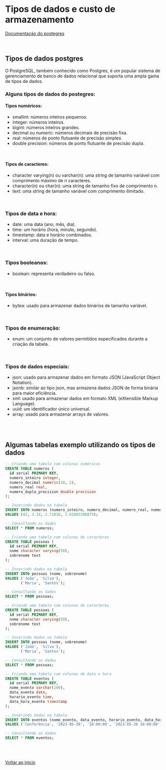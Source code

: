 # Tipos de dados e custo de armazenamento

[Documentação do postegres](https://www.postgresql.org/docs/14/index.html)

<br>

## Tipos de dados postgres

O PostgreSQL, também conhecido como Postgres, é um popular sistema de gerenciamento de banco de dados relacional que suporta uma ampla gama de tipos de dados.

### Alguns tipos de dados do postegres:

#### Tipos numéricos:

- smallint: números inteiros pequenos.
- integer: números inteiros.
- bigint: números inteiros grandes.
- decimal ou numeric: números decimais de precisão fixa.
- real: números de ponto flutuante de precisão simples.
- double precision: números de ponto flutuante de precisão dupla.

<br>

#### Tipos de caracteres:

- character varying(n) ou varchar(n): uma string de tamanho variável com comprimento máximo de n caracteres.
- character(n) ou char(n): uma string de tamanho fixo de comprimento n.
- text: uma string de tamanho variável com comprimento ilimitado.

<br>

### Tipos de data e hora:

- date: uma data (ano, mês, dia).
- time: um horário (hora, minuto, segundo).
- timestamp: data e horário combinados.
- interval: uma duração de tempo.

<br>

### Tipos booleanos:

- boolean: representa verdadeiro ou falso.

<br>

#### Tipos binários:

- bytea: usado para armazenar dados binários de tamanho variável.

<br>

### Tipos de enumeração:

- enum: um conjunto de valores permitidos especificados durante a criação da tabela.

<br>

### Tipos de dados especiais:

- json: usado para armazenar dados em formato JSON (JavaScript Object Notation).
- jsonb: similar ao tipo json, mas armazena dados JSON de forma binária para maior eficiência.
- xml: usado para armazenar dados em formato XML (eXtensible Markup Language).
- uuid: um identificador único universal.
- array: usado para armazenar arrays de valores.

<br>

<br>

## Algumas tabelas exemplo utilizando os tipos de dados

```sql
-- Criando uma tabela com colunas numéricas
CREATE TABLE numeros (
  id serial PRIMARY KEY,
  numero_inteiro integer,
  numero_decimal numeric(10, 2),
  numero_real real,
  numero_dupla_precision double precision
);

-- Inserindo dados na tabela
INSERT INTO numeros (numero_inteiro, numero_decimal, numero_real, numero_dupla_precision)
VALUES (42, 3.14, 2.71828, 1.61803398875);

-- Consultando os dados
SELECT * FROM numeros;
```

```sql
-- Criando uma tabela com colunas de caracteres
CREATE TABLE pessoas (
  id serial PRIMARY KEY,
  nome character varying(50),
  sobrenome text
);

-- Inserindo dados na tabela
INSERT INTO pessoas (nome, sobrenome)
VALUES ('João', 'Silva'),
       ('Maria', 'Santos');

-- Consultando os dados
SELECT * FROM pessoas;
```

```sql
-- Criando uma tabela com colunas de caracteres
CREATE TABLE pessoas (
  id serial PRIMARY KEY,
  nome character varying(50),
  sobrenome text
);

-- Inserindo dados na tabela
INSERT INTO pessoas (nome, sobrenome)
VALUES ('João', 'Silva'),
       ('Maria', 'Santos');

-- Consultando os dados
SELECT * FROM pessoas;
```

```sql
-- Criando uma tabela com colunas de data e hora
CREATE TABLE eventos (
  id serial PRIMARY KEY,
  nome_evento varchar(100),
  data_evento date,
  horario_evento time,
  data_hora_evento timestamp
);

-- Inserindo dados na tabela
INSERT INTO eventos (nome_evento, data_evento, horario_evento, data_hora_evento)
VALUES ('Conferência', '2023-05-30', '10:00:00', '2023-05-30 10:00:00');

-- Consultando os dados
SELECT * FROM eventos;
```

<br>

<br>

[Voltar ao inicio](/README.md)